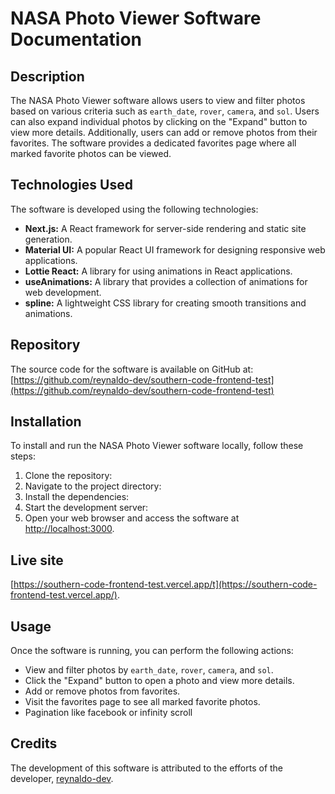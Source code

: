 # NASA Photo Viewer Software Documentation

## Description

The NASA Photo Viewer software allows users to view and filter photos based on various criteria such as `earth_date`, `rover`, `camera`, and `sol`. Users can also expand individual photos by clicking on the "Expand" button to view more details. Additionally, users can add or remove photos from their favorites. The software provides a dedicated favorites page where all marked favorite photos can be viewed.

## Technologies Used

The software is developed using the following technologies:

- **Next.js:** A React framework for server-side rendering and static site generation.
- **Material UI:** A popular React UI framework for designing responsive web applications.
- **Lottie React:** A library for using animations in React applications.
- **useAnimations:** A library that provides a collection of animations for web development.
- **spline:** A lightweight CSS library for creating smooth transitions and animations.

## Repository

The source code for the software is available on GitHub at: [https://github.com/reynaldo-dev/southern-code-frontend-test](https://github.com/reynaldo-dev/southern-code-frontend-test)

## Installation

To install and run the NASA Photo Viewer software locally, follow these steps:

1. Clone the repository:
2. Navigate to the project directory:
3. Install the dependencies:
4. Start the development server:
5. Open your web browser and access the software at [http://localhost:3000](http://localhost:3000).

## Live site

[https://southern-code-frontend-test.vercel.app/t](https://southern-code-frontend-test.vercel.app/).

## Usage

Once the software is running, you can perform the following actions:

- View and filter photos by `earth_date`, `rover`, `camera`, and `sol`.
- Click the "Expand" button to open a photo and view more details.
- Add or remove photos from favorites.
- Visit the favorites page to see all marked favorite photos.
- Pagination like facebook or infinity scroll

## Credits

The development of this software is attributed to the efforts of the developer, [reynaldo-dev](https://github.com/reynaldo-dev).
